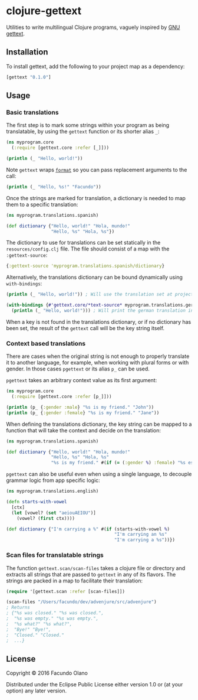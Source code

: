 # clojure-gettext

Utilities to write multilingual Clojure programs, vaguely inspired by [GNU gettext](https://www.gnu.org/software/gettext/).

## Installation

To install gettext, add the following to your project map as a dependency:

```clojure
[gettext "0.1.0"]
```

## Usage

### Basic translations

The first step is to mark some strings within your program as being translatable,
by using the `gettext` function or its shorter alias `_`:

```clojure
(ns myprogram.core
  (:require [gettext.core :refer [_]]))

(println (_ "Hello, world!"))
```

Note `gettext` wraps [`format`](https://clojuredocs.org/clojure.core/format) so
you can pass replacement arguments to the call:

```clojure
(println (_ "Hello, %s!" "Facundo"))
```

Once the strings are marked for translation, a dictionary is needed to map them
to a specific translation:

```clojure
(ns myprogram.translations.spanish)

(def dictionary {"Hello, world!" "Hola, mundo!"
                 "Hello, %s" "Hola, %s"})
```

The dictionary to use for translations can be set statically in the `resources/config.clj` file.
The file should consist of a map with the `:gettext-source`:

```clojure
{:gettext-source 'myprogram.translations.spanish/dictionary}
```

Alternatively, the translations dictionary can be bound dynamically using
`with-bindings`:

```clojure
(println (_ "Hello, world!")) ; Will use the translation set at project.clj or return the key if none set

(with-bindings {#'gettext.core/*text-source* myprogram.translations.german/dictionary}
  (println (_ "Hello, world!"))) ; Will print the german translation instead

```

When a key is not found in the translations dictionary, or if no dictionary
has been set, the result of the `gettext` call will be the key string itself.

### Context based translations

There are cases when the original string is not enough to properly translate it
to another language, for example, when working with plural forms or with gender.
In those cases `pgettext` or its alias `p_` can be used.

`pgettext` takes an arbitrary context value as its first argument:

```clojure
(ns myprogram.core
  (:require [gettext.core :refer [p_]]))

(println (p_ {:gender :male} "%s is my friend." "John"))
(println (p_ {:gender :female} "%s is my friend." "Jane"))
```

When defining the translations dictionary, the key string can be mapped to a
function that will take the context and decide on the translation:

```clojure
(ns myprogram.translations.spanish)

(def dictionary {"Hello, world!" "Hola, mundo!"
                 "Hello, %s" "Hola, %s"
                 "%s is my friend." #(if (= (:gender %) :female) "%s es mi amiga." "%s es mi amigo.") })
```

`pgettext` can also be useful even when using a single language, to decouple grammar
logic from app specific logic:

```clojure
(ns myprogram.translations.english)

(defn starts-with-vowel
  [ctx]
  (let [vowel? (set "aeiouAEIOU")]
    (vowel? (first ctx))))

(def dictionary {"I'm carrying a %" #(if (starts-with-vowel %)
                                         "I'm carrying an %s"
                                         "I'm carrying a %s"))})
```

### Scan files for translatable strings
The function `gettext.scan/scan-files` takes a clojure file or directory and
extracts all strings that are passed to `gettext` in any of its flavors. The
strings are packed in a map to facilitate their translation:

```clojure
(require '[gettext.scan :refer [scan-files]])

(scan-files "/Users/facundo/dev/advenjure/src/advenjure")
; Returns
; {"%s was closed." "%s was closed.",
;  "%s was empty." "%s was empty.",
;  "%s what?" "%s what?",
;  "Bye!" "Bye!",
;  "Closed." "Closed."
;  ...}
```

## License

Copyright © 2016 Facundo Olano

Distributed under the Eclipse Public License either version 1.0 or (at
your option) any later version.
